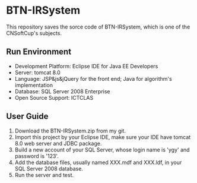 # BTN-IRSystem
This repository saves the sorce code of BTN-IRSystem, which is one of the CNSoftCup's subjects.

## Run Environment

- Development Platform: Eclipse IDE for Java EE Developers
- Server: tomcat 8.0
- Language: JSP&js&jQuery for the front end; Java for algorithm's implementation
- Database: SQL Server 2008 Enterprise
- Open Source Support: ICTCLAS

## User Guide
1. Download the BTN-IRSystem.zip from my git.
2. Import this project by your Eclipse IDE, make sure your IDE have tomcat 8.0 web server and JDBC package.
3. Build a new account of your SQL Server, whose login name is 'ygy' and password is '123'.
4. Add the database files, usually named XXX.mdf and XXX.ldf, in your SQL Server 2008 database.
5. Run the server and test.

